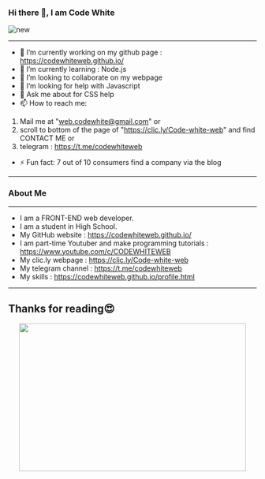 ### Hi there 👋, I am Code White  

![new](https://user-images.githubusercontent.com/79645854/121132158-67d5c800-c84e-11eb-9198-83811a4d6c79.png)

---------------------------------------------------------------------------------------------------------------------------
- 🔭 I’m currently working on my github page : https://codewhiteweb.github.io/
- 🌱 I’m currently learning : Node.js
- 👯 I’m looking to collaborate on my webpage
- 🤔 I’m looking for help with Javascript
- 💬 Ask me about for CSS help
- 📫 How to reach me:  
 1. Mail me at "web.codewhite@gmail.com" or 
 2. scroll to bottom of the page of "https://clic.ly/Code-white-web" and find CONTACT ME or 
 3. telegram : https://t.me/codewhiteweb

- ⚡ Fun fact: 7 out of 10 consumers find a company via the blog
---------------------------------------------------------------------------------------------------------------------------
### About Me
---------------------------------------------------------------------------------------------------------------------------
- I am a FRONT-END web developer.
- I am a student in High School.
- My GitHub website : https://codewhiteweb.github.io/
- I am part-time Youtuber and make programming tutorials : https://www.youtube.com/c/CODEWHITEWEB
- My clic.ly webpage : https://clic.ly/Code-white-web
- My telegram channel : https://t.me/codewhiteweb
- My skills : https://codewhiteweb.github.io/profile.html
---------------------------------------------------------------------------------------------------------------------------


Thanks for reading😍
--------------------------------------------------------------------------------------------------------------------------- 
 <p align="center">
 <img width="460" height="300" src="https://user-images.githubusercontent.com/79645854/121132038-407efb00-c84e-11eb-8f76-a811a91cd71a.png" align="center">
 </p>

